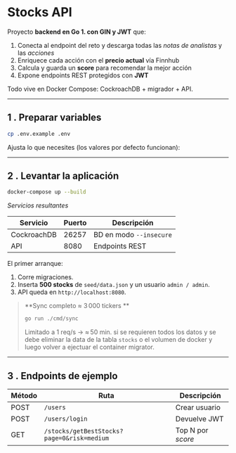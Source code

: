 # Stocks API

Proyecto **backend en Go 1. con GIN y JWT** que:

1. Conecta al endpoint del reto y descarga todas las *notas de analistas*  y las *acciones*
2. Enri­quece cada acción con el **precio actual** vía Finnhub  
3. Calcula y guarda un **score** para recomendar la mejor acción  
4. Expone endpoints REST protegidos con **JWT**

Todo vive en Docker Compose: CockroachDB + migrador + API.

---

## 1 . Preparar variables

```bash
cp .env.example .env
```

Ajusta lo que necesites (los valores por defecto funcionan):

---

## 2 . Levantar la aplicación

```bash
docker-compose up --build
```

*Servicios resultantes*

| Servicio | Puerto | Descripción |
| -------- | ------ | ----------- |
| CockroachDB | 26257 | BD en modo `--insecure` |
| API | 8080 | Endpoints REST |

El primer arranque:

1. Corre migraciones.  
2. Inserta **500 stocks** de `seed/data.json` y un usuario `admin / admin`.  
3. API queda en `http://localhost:8080`.

> **Sync completo ≈ 3 000 tickers **  
> ```bash
> go run ./cmd/sync
> ```  
> Limitado a 1 req/s → ≈ 50 min. si se requieren todos los datos y se debe eliminar la data de la tabla `stocks` o el volumen de docker y luego volver a ejectuar el container migrator.

---

## 3 . Endpoints de ejemplo

| Método | Ruta | Descripción |
| ------ | ---- | ----------- |
| POST | `/users` | Crear usuario |
| POST | `/users/login` | Devuelve JWT |
| GET  | `/stocks/getBestStocks?page=0&risk=medium` | Top N por *score* |

